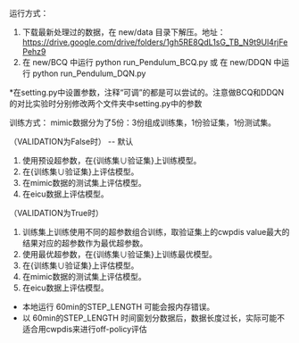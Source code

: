 运行方式：
1. 下载最新处理过的数据，在 new/data 目录下解压。地址：https://drive.google.com/drive/folders/1gh5RE8QdL1sG_TB_N9t9Ul4rjFePehz9
2. 在 new/BCQ 中运行 python run_Pendulum_BCQ.py 或 在 new/DDQN 中运行 python run_Pendulum_DQN.py

*在setting.py中设置参数，注释“可调”的都是可以尝试的。注意做BCQ和DDQN的对比实验时分别修改两个文件夹中setting.py中的参数


训练方式：
mimic数据分为了5份：3份组成训练集，1份验证集，1份测试集。

（VALIDATION为False时） -- 默认
1. 使用预设超参数，在{训练集∪验证集}上训练模型。
2. 在{训练集∪验证集}上评估模型。
3. 在mimic数据的测试集上评估模型。
4. 在eicu数据上评估模型。

（VALIDATION为True时）
1. 训练集上训练使用不同的超参数组合训练，取验证集上的cwpdis value最大的结果对应的超参数作为最优超参数。
2. 使用最优超参数，在{训练集∪验证集}上训练最优模型。
3. 在{训练集∪验证集}上评估模型。
4. 在mimic数据的测试集上评估模型。
5. 在eicu数据上评估模型。


* 本地运行 60min的STEP_LENGTH 可能会报内存错误。
* 以 60min的STEP_LENGTH 时间窗划分数据后，数据长度过长，实际可能不适合用cwpdis来进行off-policy评估